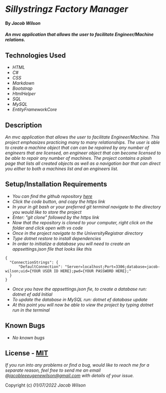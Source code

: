 # _Sillystringz Factory Manager_

#### By _**Jacob Wilson**_

#### _An mvc application that allows the user to facilitate Engineer/Machine relations._

## Technologies Used

* _HTML_
* _C#_
* _CSS_
* _Markdown_
* _Bootstrap_
* _HtmlHelper_
* _SQL_
* _MySQL_
* _EntityFrameworkCore_

## Description

_An mvc application that allows the user to facilitate Engineer/Machine. This project emphasizes practicing many to many relationships. The user is able to create a machine object that can can be repaired by any number of engineers that are licensed, an engineer object that can become licensed to be able to repair any number of machines. The project contains a plash page that lists all created objects as well as a navigation bar that can direct you either to both a machines list and an engineers list._

## Setup/Installation Requirements

* _You can find the github repository [here](https://github.com/JLEWilson/DrSillyStringz-sFactory.Solution/tree/main/Factory/Controllers)_
* _Click the code button, and copy the https link_
* _In your in git bash or your preferred git terminal navigate to the directory you would like to store the project_
* _Enter: "git clone" followed by the https link_
* _Now that the repository is cloned to your computer, right click on the folder and click open with vs code_
* _Once in the project navigate to the UniversityRegistrar directory_
* _Type dotnet restore to install dependencies_
* _In order to initialize a database you will need to create an appsettings.json file that looks like this_
```
{
  "ConnectionStrings": {
      "DefaultConnection": "Server=localhost;Port=3306;database=jacob-wilson;uid={YOUR USER ID HERE};pwd={YOUR PASSWORD HERE};"
  }
}
```
* _Once you have the appsettings.json fie, to create a database run: dotnet ef add Initial_
* _To update the database in MySQL run: dotnet ef database update_
* _At this point you will now be able to view the project by typing dotnet run in the terminal_


## Known Bugs

* _No known bugs_

## License - [MIT](https://opensource.org/licenses/MIT)

_If you run into any problems or find a bug, would like to reach me for a separate reason, feel free to send me an email @jacobleeeugenewilson@gmail.com with details of your issue._

Copyright (c) _01/07/2022_ _Jacob Wilson_